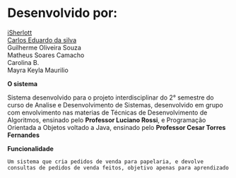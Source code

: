 
<h1>Desenvolvido por:</h1>
<p>
<a href="https://github.com/iSherlott">iSherlott</a><br>
<a href="https://github.com/D33P-C0LD">Carlos Eduardo da silva</a><br>
Guilherme Oliveira Souza <br>
Matheus Soares Camacho<br>
Carolina B.<br>
Mayra Keyla Maurilio
</p>
<p>
    <strong>O sistema</strong>
</p>
<p>
    Sistema desenvolvido para o projeto interdisciplinar do 2° semestre do curso de Analise e Desenvolvimento de Sistemas, desenvolvido em grupo com envolvimento nas materias de Técnicas de Desenvolvimento de Algoritmos, ensinado pelo <strong>Professor Luciano Rossi</strong>, e Programação Orientada a Objetos voltado a Java, ensinado pelo <strong>Professor Cesar Torres Fernandes</strong>
</p>
    <strong>Funcionalidade</strong>
<p>
    
    Um sistema que cria pedidos de venda para papelaria, e devolve consultas de pedidos de venda feitos, objetivo apenas para aprendizado
</p>

